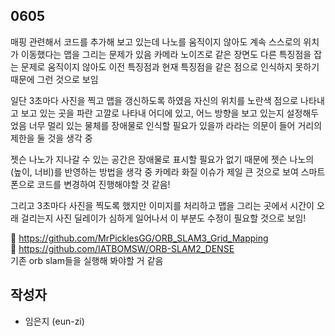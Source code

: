 ## 0605
매핑 관련해서 코드를 추가해 보고 있는데
나노를 움직이지 않아도 계속 스스로의 위치가 이동했다는 맵을 그리는 문제가 있음
카메라 노이즈로 같은 장면도 다른 특징점을 잡는 문제로
움직이지 않아도 이전 특징점과 현재 특징점을 같은 점으로 인식하지 못하기 때문에 그런 것으로 보임

일단 3초마다 사진을 찍고 맵을 갱신하도록 하였음
자신의 위치를 노란색 점으로 나타내고
보고 있는 곳을 파란 고깔로 나타내 어디에 있고, 어느 방향을 보고 있는지 설정해두었음
너무 멀리 있는 물체를 장애물로 인식할 필요가 있을까 라라는 의문이 들어 거리의 제한을 둘 것을 생각 중

젯슨 나노가 지나갈 수 있는 공간은 장애물로 표시할 필요가 없기 때문에 젯슨 나노의 (높이, 너비)를 반영하는 방법을 생각 중
카메라 화질 이슈가 제일 큰 것으로 보여 스마트폰으로 코드를 변경하여 진행해야할 것 같음!

그리고 3초마다 사진을 찍도록 했지만 이미지를 처리하고 맵을 그리는 곳에서 시간이 오래 걸리는지
사진 딜레이가 심하게 일어나서 이 부분도 수정이 필요할 것으로 보임!

📌 https://github.com/MrPicklesGG/ORB_SLAM3_Grid_Mapping  
📌 https://github.com/IATBOMSW/ORB-SLAM2_DENSE  
기존 orb slam들을 실행해 봐야할 거 같음

## 작성자

- 임은지 (eun-zi)
